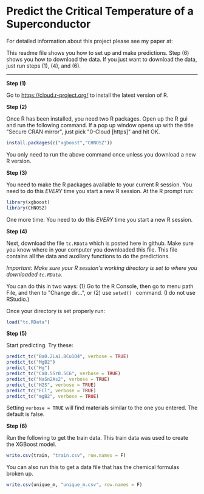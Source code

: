 # Predict the Critical Temperature of a Superconductor

For detailed information about this project please see my paper at:

This readme file shows you how to set up and make predictions.  Step (6) shows you how to download the data.  If you just want to  download the data, just run steps (1), (4), and (6).

------------------------------------------------------------------------------------------------------------------------------------

**Step (1)** 

Go to https://cloud.r-project.org/ to install the latest version of R.


**Step (2)** 

Once R has been installed, you need two R packages.  Open up the R gui and run the following command.  If a pop up window opens up with the title "Secure CRAN mirror", just pick "0-Cloud [https]" and hit OK.  
```r
install.packages(c("xgboost","CHNOSZ"))
```
You only need to run the above command once unless you download a new R version.


**Step (3)** 

You need to make the R packages available to your current R session.  You need to do this *EVERY* time you start a new R session.  At the R prompt run:
```r
library(xgboost)
library(CHNOSZ)
```
One more time: You need to do this *EVERY* time you start a new R session.


**Step (4)** 

Next, download the file `tc.RData` which is posted here in github.  Make sure you know where in your computer you downloaded this file.  This file contains all the data and auxiliary functions to do the predictions.

*Important: Make sure your R session's working directory is set to where you downloaded `tc.RData`.*

You can do this in two ways: (1) Go to the R Console, then go to menu path File, and then to "Change dir...", or (2) use ```setwd() ``` command.  (I do not use RStudio.)

Once your directory is set properly run:
```r
load("tc.RData")
```

**Step (5)** 

Start predicting.  Try these:
```r
predict_tc("Ba0.2La1.8Cu1O4", verbose = TRUE)
predict_tc("MgB2")
predict_tc("Hg")
predict_tc("Ca0.5Sr0.5C6", verbose = TRUE)
predict_tc("NaSn2As2", verbose = TRUE)
predict_tc("H2S", verbose = TRUE)
predict_tc("FCl", verbose = TRUE)
predict_tc("mgB2", verbose = TRUE)
```
Setting ```verbose = TRUE``` will find materials similar to the one you entered.  The default is false.


**Step (6)**

Run the following to get the train data.  This train data was used to create the XGBoost model.
```r
write.csv(train, "train.csv", row.names = F)
```

You can also run this to get a data file that has the chemical formulas broken up.
```r
write.csv(unique_m, "unique_m.csv", row.names = F)
```

